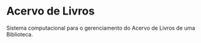 # Acervo de Livros
Sistema computacional para o gerenciamento do Acervo de Livros de uma Biblioteca.
